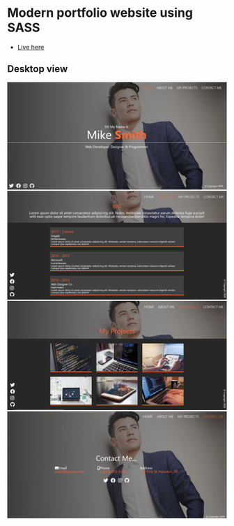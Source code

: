 # Modern portfolio website using SASS

- [Live here](https://portfolio-sass-saipradeepti.netlify.app//)

## Desktop view

![](./img/Capture1.PNG)
![](./img/Capture2.PNG)
![](./img/Capture3.PNG)
![](./img/Capture4.PNG)
